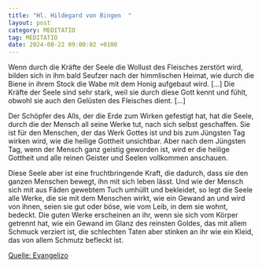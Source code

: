 ```yaml
---
title: "Hl. Hildegard von Bingen  "
layout: post
category: MEDITATIO
tag: MEDITATIO
date: 2024-08-22 09:00:02 +0100
---
```

Wenn durch die Kräfte der Seele die Wollust des Fleisches zerstört wird, bilden sich in ihm bald Seufzer nach der himmlischen Heimat, wie durch die Biene in ihrem Stock die Wabe mit dem Honig aufgebaut wird. […] Die Kräfte der Seele sind sehr stark, weil sie durch diese Gott kennt und fühlt, obwohl sie auch den Gelüsten des Fleisches dient.<!--more--> […]
 
Der Schöpfer des Alls, der die Erde zum Wirken gefestigt hat, hat die Seele, durch die der Mensch all seine Werke tut, nach sich selbst geschaffen. Sie ist für den Menschen, der das Werk Gottes ist und bis zum Jüngsten Tag wirken wird, wie die heilige Gottheit unsichtbar. Aber nach dem Jüngsten Tag, wenn der Mensch ganz geistig geworden ist, wird er die heilige Gottheit und alle reinen Geister und Seelen vollkommen anschauen.
 
Diese Seele aber ist eine fruchtbringende Kraft, die dadurch, dass sie den ganzen Menschen bewegt, ihn mit sich leben lässt. Und wie der Mensch sich mit aus Fäden gewebtem Tuch umhüllt und bekleidet, so legt die Seele alle Werke, die sie mit dem Menschen wirkt, wie ein Gewand an und wird von ihnen, seien sie gut oder böse, wie vom Leib, in dem sie wohnt, bedeckt. Die guten Werke erscheinen an ihr, wenn sie sich vom Körper getrennt hat, wie ein Gewand im Glanz des reinsten Goldes, das mit allem Schmuck verziert ist, die schlechten Taten aber stinken an ihr wie ein Kleid, das von allem Schmutz befleckt ist.
 


[Quelle: Evangelizo](https://evangeliumtagfuertag.org/DE/gospel)